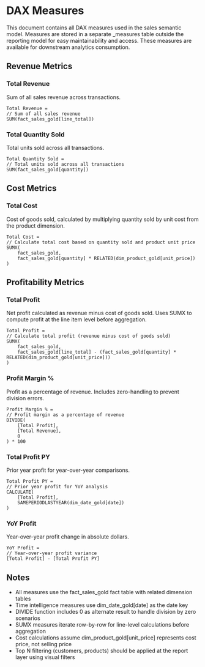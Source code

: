 # DAX Measures

This document contains all DAX measures used in the sales semantic model. Measures are stored in a separate _measures table outside the reporting model for easy maintainability and access. These measures are available for downstream analytics consumption.

## Revenue Metrics

### Total Revenue
Sum of all sales revenue across transactions.

```dax
Total Revenue =
// Sum of all sales revenue
SUM(fact_sales_gold[line_total])
```

### Total Quantity Sold
Total units sold across all transactions.

```dax
Total Quantity Sold =
// Total units sold across all transactions
SUM(fact_sales_gold[quantity])
```

## Cost Metrics

### Total Cost
Cost of goods sold, calculated by multiplying quantity sold by unit cost from the product dimension.

```dax
Total Cost =
// Calculate total cost based on quantity sold and product unit price
SUMX(
    fact_sales_gold,
    fact_sales_gold[quantity] * RELATED(dim_product_gold[unit_price])
)
```

## Profitability Metrics

### Total Profit
Net profit calculated as revenue minus cost of goods sold. Uses SUMX to compute profit at the line item level before aggregation.

```dax
Total Profit =
// Calculate total profit (revenue minus cost of goods sold)
SUMX(
    fact_sales_gold,
    fact_sales_gold[line_total] - (fact_sales_gold[quantity] * RELATED(dim_product_gold[unit_price]))
)
```

### Profit Margin %
Profit as a percentage of revenue. Includes zero-handling to prevent division errors.

```dax
Profit Margin % =
// Profit margin as a percentage of revenue
DIVIDE(
    [Total Profit],
    [Total Revenue],
    0
) * 100
```

### Total Profit PY
Prior year profit for year-over-year comparisons.

```dax
Total Profit PY =
// Prior year profit for YoY analysis
CALCULATE(
    [Total Profit],
    SAMEPERIODLASTYEAR(dim_date_gold[date])
)
```

### YoY Profit
Year-over-year profit change in absolute dollars.

```dax
YoY Profit =
// Year-over-year profit variance
[Total Profit] - [Total Profit PY]
```

## Notes

- All measures use the fact_sales_gold fact table with related dimension tables
- Time intelligence measures use dim_date_gold[date] as the date key
- DIVIDE function includes 0 as alternate result to handle division by zero scenarios
- SUMX measures iterate row-by-row for line-level calculations before aggregation
- Cost calculations assume dim_product_gold[unit_price] represents cost price, not selling price
- Top N filtering (customers, products) should be applied at the report layer using visual filters
